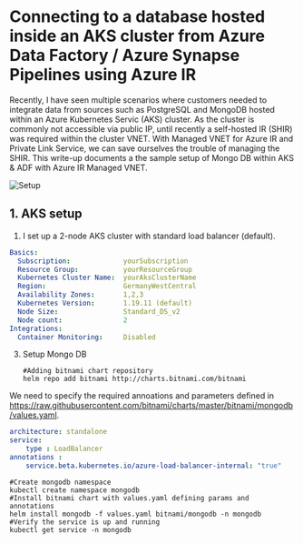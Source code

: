 # Connecting to a database hosted inside an AKS cluster from Azure Data Factory / Azure Synapse Pipelines using Azure IR

Recently, I have seen multiple scenarios where customers needed to integrate data from sources such as PostgreSQL and MongoDB hosted within an Azure Kubernetes Servic (AKS) cluster. As the cluster is commonly not accessible via public IP, until recently a self-hosted IR (SHIR) was required within the cluster VNET. With Managed VNET for Azure IR and Private Link Service, we can save ourselves the trouble of managing the SHIR. This write-up documents a the sample setup of Mongo DB within AKS & ADF with Azure IR Managed VNET. 

![Setup](https://user-images.githubusercontent.com/7138690/121501238-566ff580-c9df-11eb-8a14-ee1089ca3d07.png)


## 1. AKS setup

1. I set up a 2-node AKS cluster with standard load balancer (default).

```yaml
Basics:
  Subscription:             yourSubscription
  Resource Group:           yourResourceGroup
  Kubernetes Cluster Name:  yourAksClusterName
  Region:                   GermanyWestCentral
  Availability Zones:       1,2,3
  Kubernetes Version:       1.19.11 (default)
  Node Size:                Standard_DS_v2
  Node count:               2
Integrations:
  Container Monitoring:     Disabled
```

3. Setup Mongo DB

    ```shell
    #Adding bitnami chart repository
    helm repo add bitnami http://charts.bitnami.com/bitnami
    ```

We need to specify the required annoations and parameters defined in https://raw.githubusercontent.com/bitnami/charts/master/bitnami/mongodb/values.yaml. 

```yaml
architecture: standalone
service:
    type : LoadBalancer
annotations : 
    service.beta.kubernetes.io/azure-load-balancer-internal: "true"
```
<!-- tsk --> 

```shell
#Create mongodb namespace
kubectl create namespace mongodb
#Install bitnami chart with values.yaml defining params and annotations
helm install mongodb -f values.yaml bitnami/mongodb -n mongodb
#Verify the service is up and running
kubectl get service -n mongodb
```
